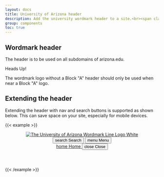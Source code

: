 ```yaml
---
layout: docs
title: University of Arizona header
description: Add the university wordmark header to a site.<br><span class="badge badge-az-custom mt-3">Custom Arizona Bootstrap Component</span>
group: components
toc: true
---
```



## Wordmark header

The header is to be used on all subdomains of arizona.edu.

<div class="alert alert-warning" role="alert">
  <p class="h4 alert-heading mt-0">Heads Up!</p>
  <p class="mb-0">The wordmark logo without a Block "A" header should only be used when near a Block "A" logo.</p>
</div>

## Extending the header

Extending the header with nav and search buttons is supported as shown below. This can save space on your site, especially for mobile devices.

{{< example >}}
<header class="arizona-header text-bg-red" id="header_arizona">
  <div class="container">
    <div class="row">
      <a class="arizona-logo col-auto" href="https://www.arizona.edu" title="The University of Arizona homepage">
        <img class="arizona-line-logo" alt="The University of Arizona Wordmark Line Logo White" src="https://cdn.digital.arizona.edu/logos/v1.0.0/ua_wordmark_line_logo_white_rgb.min.svg" fetchpriority="high">
      </a>
      <div class="arizona-header-buttons d-lg-none d-flex col-auto px-0">
        <button data-bs-toggle="offcanvas" type="button" data-bs-target="#azMobileNavDemo" aria-controls="azMobileNavDemo" class="btn btn-arizona-header" id="jsAzSearch">
          <span aria-hidden="true" class="icon material-symbols-rounded">search</span>
          <span class="icon-text">Search</span>
        </button>
        <button data-bs-toggle="offcanvas" type="button" data-bs-target="#azMobileNavDemo" aria-controls="azMobileNavDemo" class="btn btn-arizona-header">
          <span aria-hidden="true" class="icon material-symbols-rounded">menu</span>
          <span class="icon-text">Menu</span>
        </button>
        <!-- Offcanvas mobile navigation -->
        <div class="offcanvas offcanvas-end mw-100 w-100 bg-white d-flex d-lg-none overflow-y-auto" tabindex="-1" id="azMobileNavDemo">
          <div class="offcanvas-header sticky-top p-0 mb-2 text-bg-red d-flex justify-content-between align-items-center">
            <a href="#" class="btn btn-arizona-header">
              <span aria-hidden="true" class="icon material-symbols-rounded">home</span>
              <span class="icon-text">Home</span>
            </a>
            <button data-bs-toggle="offcanvas" data-bs-target="#azMobileNavDemo" aria-controls="azMobileNavDemo" class="btn btn-arizona-header">
              <span aria-hidden="true" class="icon material-symbols-rounded">close</span>
              <span class="icon-text">Close</span>
            </button>
          </div>
        </div>
      </div>
    </div>
  </div>
</header>
{{< /example >}}
